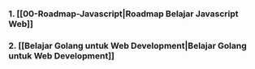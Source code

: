 
### 1. [[00-Roadmap-Javascript|Roadmap Belajar Javascript Web]]
### 2. [[Belajar Golang untuk Web Development|Belajar Golang untuk Web Development]]